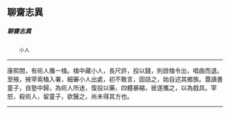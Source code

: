 

## 聊齋志異

##### 聊齋志異
　　`小人`

* * *

康熙間，有術人攜一榼。榼中藏小人，長尺許，投以錢，則啟榼令出，唱曲而退。至掖，掖宰索榼入署，細審小人出處，初不敢言，固詰之，始自述其鄉族。蓋讀書童子，自塾中歸，為術人所迷，復投以藥，四體暴縮，彼遂攜之，以為戲具。宰怒，殺術人，留童子，欲醫之，尚未得其方也。

* * *

